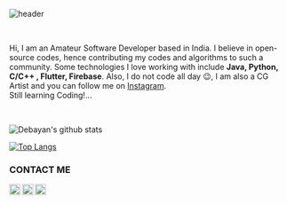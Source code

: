 ![header](https://capsule-render.vercel.app/api?type=soft&color=a2c9ff&height=150&section=header&text=Debayan%20Majumder&fontAlignY=52&fontColor=ffffff&fontSize=50&animation=scaleIn)

<p>&nbsp;</p>

Hi, I am an Amateur Software Developer based in India. I believe in open-source codes, hence contributing my codes and algorithms to such a community. Some technologies I love working with include **Java, Python, C/C++ , Flutter, Firebase**. Also, I do not code all day 😉, I am also a CG Artist and you can follow me on <a href="https://www.instagram.com/_ambientlensation_/">Instagram</a>.
</br>
Still learning Coding!...

<p>&nbsp;</p>

![Debayan's github stats](https://github-readme-stats.vercel.app/api?username=ambientlens)

[![Top Langs](https://github-readme-stats.vercel.app/api/top-langs/?username=ambientlens)](https://github.com/ambientlens/github-readme-stats)


### **CONTACT ME**
<a href="https://www.facebook.com/debayanVA/">
  <img align="left" alt="Debayan Majumder | Facebook" width="20px" src="https://raw.githubusercontent.com/ambientlensation/ambientlensation/master/facebook-logo.svg" />

<a href="https://www.instagram.com/_ambientlensation_/">
  <img align="left" alt="Debayan Majumder | Instagram" width="20px" src="https://raw.githubusercontent.com/ambientlensation/ambientlensation/master/instagram-logo.svg" />

<a href="https://www.behance.net/_ambientlensation_">
  <img align="left" alt="Debayan Majumder | Behance" width="20px" src="https://raw.githubusercontent.com/ambientlensation/ambientlensation/master/behance-logo.svg" />
  
